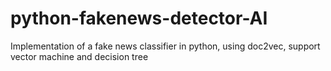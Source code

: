 # python-fakenews-detector-AI
Implementation of a fake news classifier in python, using doc2vec, support vector machine and decision tree
